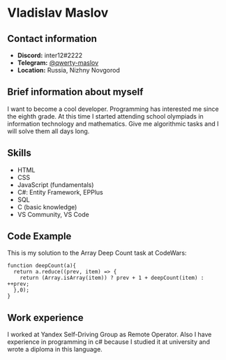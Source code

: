 # Vladislav Maslov
## Contact information
* **Discord:** inter12#2222
* **Telegram:** [@qwerty-maslov](https://t.me/qwerty_maslov)
* **Location:** Russia, Nizhny Novgorod

## Brief information about myself
I want to become a cool developer. Programming has interested me since the eighth grade. At this time I started attending school olympiads in information technology and mathematics.
Give me algorithmic tasks and I will solve them all days long.

## Skills
* HTML
* CSS
* JavaScript (fundamentals)
* C#: Entity Framework, EPPlus
* SQL 
* C (basic knowledge)
* VS Community, VS Code

## Code Example
This is my solution to the Array Deep Count task at CodeWars:
```
function deepCount(a){
  return a.reduce((prev, item) => {
    return (Array.isArray(item)) ? prev + 1 + deepCount(item) : ++prev;
  },0);
}
```

## Work experience
I worked at Yandex Self-Driving Group as Remote Operator. Also I have experience in programming in c# because I studied it at university and wrote a diploma in this language.